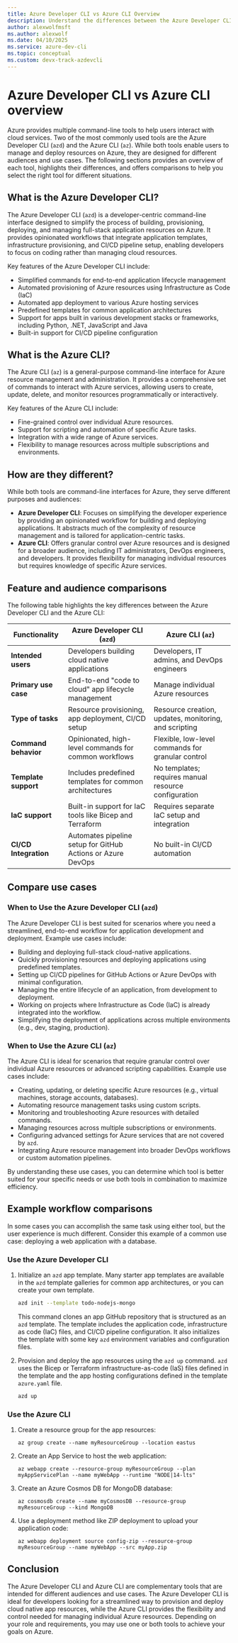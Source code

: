 ```yaml
---
title: Azure Developer CLI vs Azure CLI Overview
description: Understand the differences between the Azure Developer CLI and the Azure CLI
author: alexwolfmsft
ms.author: alexwolf
ms.date: 04/10/2025
ms.service: azure-dev-cli
ms.topic: conceptual
ms.custom: devx-track-azdevcli
---
```


# Azure Developer CLI vs Azure CLI overview

Azure provides multiple command-line tools to help users interact with cloud services. Two of the most commonly used tools are the Azure Developer CLI (`azd`) and the Azure CLI (`az`). While both tools enable users to manage and deploy resources on Azure, they are designed for different audiences and use cases. The following sections provides an overview of each tool, highlights their differences, and offers comparisons to help you select the right tool for different situations.

## What is the Azure Developer CLI?

The Azure Developer CLI (`azd`) is a developer-centric command-line interface designed to simplify the process of building, provisioning, deploying, and managing full-stack application resources on Azure. It provides opinionated workflows that integrate application templates, infrastructure provisioning, and CI/CD pipeline setup, enabling developers to focus on coding rather than managing cloud resources.

Key features of the Azure Developer CLI include:

- Simplified commands for end-to-end application lifecycle management
- Automated provisioning of Azure resources using Infrastructure as Code (IaC)
- Automated app deployment to various Azure hosting services
- Predefined templates for common application architectures
- Support for apps built in various development stacks or frameworks, including Python, .NET, JavaScript and Java
- Built-in support for CI/CD pipeline configuration

## What is the Azure CLI?

The Azure CLI (`az`) is a general-purpose command-line interface for Azure resource management and administration. It provides a comprehensive set of commands to interact with Azure services, allowing users to create, update, delete, and monitor resources programmatically or interactively.

Key features of the Azure CLI include:

- Fine-grained control over individual Azure resources.
- Support for scripting and automation of specific Azure tasks.
- Integration with a wide range of Azure services.
- Flexibility to manage resources across multiple subscriptions and environments.

## How are they different?

While both tools are command-line interfaces for Azure, they serve different purposes and audiences:

- **Azure Developer CLI**: Focuses on simplifying the developer experience by providing an opinionated workflow for building and deploying applications. It abstracts much of the complexity of resource management and is tailored for application-centric tasks.
- **Azure CLI**: Offers granular control over Azure resources and is designed for a broader audience, including IT administrators, DevOps engineers, and developers. It provides flexibility for managing individual resources but requires knowledge of specific Azure services.

## Feature and audience comparisons

The following table highlights the key differences between the Azure Developer CLI and the Azure CLI:

| Functionality         | Azure Developer CLI (`azd`)                              | Azure CLI (`az`)                                    |
|-------------------------|---------------------------------------------------------|----------------------------------------------------|
| **Intended users**   | Developers building cloud native applications       | Developers, IT admins, and DevOps engineers        |
| **Primary use case**    | End-to-end "code to cloud" app lifecycle management        | Manage individual Azure resources          |
| **Type of tasks**       | Resource provisioning, app deployment, CI/CD setup   | Resource creation, updates, monitoring, and scripting |
| **Command behavior**    | Opinionated, high-level commands for common workflows   | Flexible, low-level commands for granular control  |
| **Template support**           | Includes predefined templates for common architectures | No templates; requires manual resource configuration |
| **IaC support** | Built-in support for IaC tools like Bicep and Terraform | Requires separate IaC setup and integration        |
| **CI/CD Integration**   | Automates pipeline setup for GitHub Actions or Azure DevOps | No built-in CI/CD automation                       |

## Compare use cases

### When to Use the Azure Developer CLI (`azd`)

The Azure Developer CLI is best suited for scenarios where you need a streamlined, end-to-end workflow for application development and deployment. Example use cases include:

- Building and deploying full-stack cloud-native applications.
- Quickly provisioning resources and deploying applications using predefined templates.
- Setting up CI/CD pipelines for GitHub Actions or Azure DevOps with minimal configuration.
- Managing the entire lifecycle of an application, from development to deployment.
- Working on projects where Infrastructure as Code (IaC) is already integrated into the workflow.
- Simplifying the deployment of applications across multiple environments (e.g., dev, staging, production).

### When to Use the Azure CLI (`az`)

The Azure CLI is ideal for scenarios that require granular control over individual Azure resources or advanced scripting capabilities. Example use cases include:

- Creating, updating, or deleting specific Azure resources (e.g., virtual machines, storage accounts, databases).
- Automating resource management tasks using custom scripts.
- Monitoring and troubleshooting Azure resources with detailed commands.
- Managing resources across multiple subscriptions or environments.
- Configuring advanced settings for Azure services that are not covered by `azd`.
- Integrating Azure resource management into broader DevOps workflows or custom automation pipelines.

By understanding these use cases, you can determine which tool is better suited for your specific needs or use both tools in combination to maximize efficiency.

## Example workflow comparisons

In some cases you can accomplish the same task using either tool, but the user experience is much different. Consider this example of a common use case: deploying a web application with a database.

### Use the Azure Developer CLI

1. Initialize an `azd` app template. Many starter app templates are available in the `azd` template galleries for common app architectures, or you can create your own template.

    ```bash
    azd init --template todo-nodejs-mongo
    ```

    This command clones an app GitHub repository that is structured as an `azd` template. The template includes the application code, infrastructure as code (IaC) files, and CI/CD pipeline configuration. It also initializes the template with some key `azd` environment variables and configuration files.

1. Provision and deploy the app resources using the `azd up` command. `azd` uses the Bicep or Terraform infrastructure-as-code (IaS) files defined in the template and the app hosting configurations defined in the template `azure.yaml` file.

    ```bash
    azd up
    ```

### Use the Azure CLI

1. Create a resource group for the app resources:

    ```azurecli
    az group create --name myResourceGroup --location eastus
    ```

1. Create an App Service to host the web application:

    ```azurecli
    az webapp create --resource-group myResourceGroup --plan myAppServicePlan --name myWebApp --runtime "NODE|14-lts"
    ```

1. Create an Azure Cosmos DB for MongoDB database:

    ```azurecli
    az cosmosdb create --name myCosmosDB --resource-group myResourceGroup --kind MongoDB
    ```

1. Use a deployment method like ZIP deployment to upload your application code:

    ```azurecli
    az webapp deployment source config-zip --resource-group myResourceGroup --name myWebApp --src myApp.zip
    ```

## Conclusion

The Azure Developer CLI and Azure CLI are complementary tools that are intended for different audiences and use cases. The Azure Developer CLI is ideal for developers looking for a streamlined way to provision and deploy cloud native app resources, while the Azure CLI provides the flexibility and control needed for managing individual Azure resources. Depending on your role and requirements, you may use one or both tools to achieve your goals on Azure.

